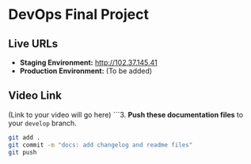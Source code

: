 # DevOps Final Project

## Live URLs

- **Staging Environment:** http://102.37.145.41
- **Production Environment:** (To be added)

## Video Link

(Link to your video will go here)
```3.  **Push these documentation files** to your `develop` branch.

```bash
git add .
git commit -m "docs: add changelog and readme files"
git push
```
